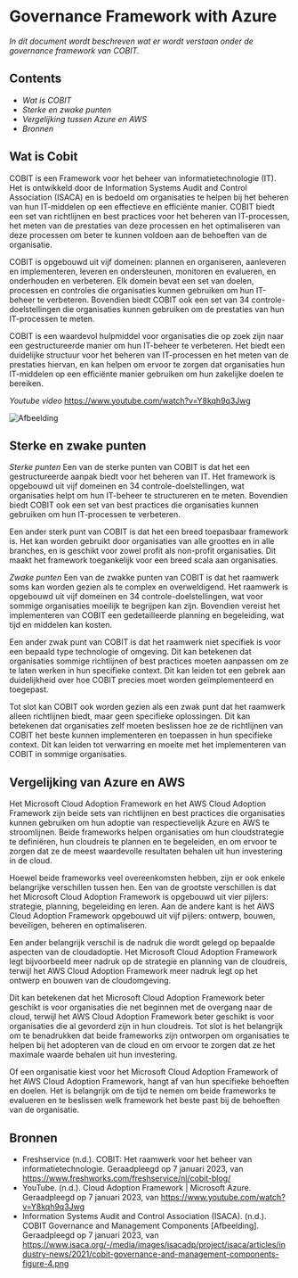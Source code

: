 # Governance Framework with Azure

*In dit document wordt beschreven wat er wordt verstaan onder de governance framework van COBIT.*


## Contents
* *Wat is COBIT*
* *Sterke en zwake punten*
* *Vergelijking tussen Azure en AWS*
* *Bronnen*

## Wat is Cobit
COBIT is een Framework voor het beheer van informatietechnologie (IT). Het is ontwikkeld door de Information Systems Audit and Control Association (ISACA) en is bedoeld om organisaties te helpen bij het beheren van hun IT-middelen op een effectieve en efficiënte manier. COBIT biedt een set van richtlijnen en best practices voor het beheren van IT-processen, het meten van de prestaties van deze processen en het optimaliseren van deze processen om beter te kunnen voldoen aan de behoeften van de organisatie.

COBIT is opgebouwd uit vijf domeinen: plannen en organiseren, aanleveren en implementeren, leveren en ondersteunen, monitoren en evalueren, en onderhouden en verbeteren. Elk domein bevat een set van doelen, processen en controles die organisaties kunnen gebruiken om hun IT-beheer te verbeteren. Bovendien biedt COBIT ook een set van 34 controle-doelstellingen die organisaties kunnen gebruiken om de prestaties van hun IT-processen te meten.

COBIT is een waardevol hulpmiddel voor organisaties die op zoek zijn naar een gestructureerde manier om hun IT-beheer te verbeteren. Het biedt een duidelijke structuur voor het beheren van IT-processen en het meten van de prestaties hiervan, en kan helpen om ervoor te zorgen dat organisaties hun IT-middelen op een efficiënte manier gebruiken om hun zakelijke doelen te bereiken. 

*Youtube video*
https://www.youtube.com/watch?v=Y8kqh9q3Jwg

![Afbeelding](https://www.isaca.org/-/media/images/isacadp/project/isaca/articles/industry-news/2021/cobit-governance-and-management-components-figure-4.png)

## Sterke en zwake punten
*Sterke punten*
Een van de sterke punten van COBIT is dat het een gestructureerde aanpak biedt voor het beheren van IT. Het framework is opgebouwd uit vijf domeinen en 34 controle-doelstellingen, wat organisaties helpt om hun IT-beheer te structureren en te meten. Bovendien biedt COBIT ook een set van best practices die organisaties kunnen gebruiken om hun IT-processen te verbeteren.

Een ander sterk punt van COBIT is dat het een breed toepasbaar framework is. Het kan worden gebruikt door organisaties van alle groottes en in alle branches, en is geschikt voor zowel profit als non-profit organisaties. Dit maakt het framework toegankelijk voor een breed scala aan organisaties.

*Zwake punten*
Een van de zwakke punten van COBIT is dat het raamwerk soms kan worden gezien als te complex en overweldigend. Het raamwerk is opgebouwd uit vijf domeinen en 34 controle-doelstellingen, wat voor sommige organisaties moeilijk te begrijpen kan zijn. Bovendien vereist het implementeren van COBIT een gedetailleerde planning en begeleiding, wat tijd en middelen kan kosten.

Een ander zwak punt van COBIT is dat het raamwerk niet specifiek is voor een bepaald type technologie of omgeving. Dit kan betekenen dat organisaties sommige richtlijnen of best practices moeten aanpassen om ze te laten werken in hun specifieke context. Dit kan leiden tot een gebrek aan duidelijkheid over hoe COBIT precies moet worden geïmplementeerd en toegepast.

Tot slot kan COBIT ook worden gezien als een zwak punt dat het raamwerk alleen richtlijnen biedt, maar geen specifieke oplossingen. Dit kan betekenen dat organisaties zelf moeten beslissen hoe ze de richtlijnen van COBIT het beste kunnen implementeren en toepassen in hun specifieke context. Dit kan leiden tot verwarring en moeite met het implementeren van COBIT in sommige organisaties.


## Vergelijking van Azure en AWS

Het Microsoft Cloud Adoption Framework en het AWS Cloud Adoption Framework zijn beide sets van richtlijnen en best practices die organisaties kunnen gebruiken om hun adoptie van respectievelijk Azure en AWS te stroomlijnen. 
Beide frameworks helpen organisaties om hun cloudstrategie te definiëren, hun cloudreis te plannen en te begeleiden, en om ervoor te zorgen dat ze de meest waardevolle resultaten behalen uit hun investering in de cloud.

Hoewel beide frameworks veel overeenkomsten hebben, zijn er ook enkele belangrijke verschillen tussen hen. Een van de grootste verschillen is dat het Microsoft Cloud Adoption Framework is opgebouwd uit vier pijlers: strategie, planning, begeleiding en leren. Aan de andere kant is het AWS Cloud Adoption Framework opgebouwd uit vijf pijlers: ontwerp, bouwen, beveiligen, beheren en optimaliseren.

Een ander belangrijk verschil is de nadruk die wordt gelegd op bepaalde aspecten van de cloudadoptie. 
Het Microsoft Cloud Adoption Framework legt bijvoorbeeld meer nadruk op de strategie en planning van de cloudreis, terwijl het AWS Cloud Adoption Framework meer nadruk legt op het ontwerp en bouwen van de cloudomgeving. 

Dit kan betekenen dat het Microsoft Cloud Adoption Framework beter geschikt is voor organisaties die net beginnen met de overgang naar de cloud, terwijl het AWS Cloud Adoption Framework beter geschikt is voor organisaties die al gevorderd zijn in hun cloudreis.
Tot slot is het belangrijk om te benadrukken dat beide frameworks zijn ontworpen om organisaties te helpen bij het adopteren van de cloud en om ervoor te zorgen dat ze het maximale waarde behalen uit hun investering. 

Of een organisatie kiest voor het Microsoft Cloud Adoption Framework of het AWS Cloud Adoption Framework, hangt af van hun specifieke behoeften en doelen. 
Het is belangrijk om de tijd te nemen om beide frameworks te evalueren en te beslissen welk framework het beste past bij de behoeften van de organisatie.

 ## Bronnen

* Freshservice (n.d.). COBIT: Het raamwerk voor het beheer van informatietechnologie. Geraadpleegd op 7 januari 2023, van https://www.freshworks.com/freshservice/nl/cobit-blog/
* YouTube. (n.d.). Cloud Adoption Framework | Microsoft Azure. Geraadpleegd op 7 januari 2023, van https://www.youtube.com/watch?v=Y8kqh9q3Jwg
* Information Systems Audit and Control Association (ISACA). (n.d.). COBIT Governance and Management Components [Afbeelding]. Geraadpleegd op 7 januari 2023, van https://www.isaca.org/-/media/images/isacadp/project/isaca/articles/industry-news/2021/cobit-governance-and-management-components-figure-4.png
